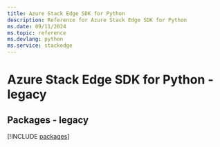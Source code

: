```yaml
---
title: Azure Stack Edge SDK for Python
description: Reference for Azure Stack Edge SDK for Python
ms.date: 09/11/2024
ms.topic: reference
ms.devlang: python
ms.service: stackedge
---
```

# Azure Stack Edge SDK for Python - legacy
## Packages - legacy
[!INCLUDE [packages](stack-edge-index.md)]